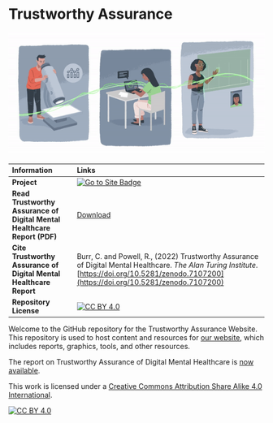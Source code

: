 # Trustworthy Assurance

![Animated hero image](/docs/assets/animations/hero.gif)

| Information | Links |
| :--- | :--- |
| **Project** | [![Go to Site Badge](https://img.shields.io/badge/Go%20to-Site-blue)][ta-website]|
| **Read Trustworthy Assurance of Digital Mental Healthcare Report (PDF)** | [Download](#) |
| **Cite Trustworthy Assurance of Digital Mental Healthcare Report** | Burr, C. and Powell, R., (2022) Trustworthy Assurance of Digital Mental Healthcare. *The Alan Turing Institute*. [https://doi.org/10.5281/zenodo.7107200](https://doi.org/10.5281/zenodo.7107200) |
| **Repository License** | [![CC BY 4.0][cc-by-shield]][cc-by] |

Welcome to the GitHub repository for the Trustworthy Assurance Website.
This repository is used to host content and resources for [our website][ta-website], which includes reports, graphics, tools, and other resources.

The report on Trustworthy Assurance of Digital Mental Healthcare is [now available][ta-website].

This work is licensed under a
[Creative Commons Attribution Share Alike 4.0 International][cc-by].

[![CC BY 4.0][cc-by-image]][cc-by]

[cc-by]: https://creativecommons.org/licenses/by-sa/4.0/
[cc-by-image]: https://licensebuttons.net/l/by-sa/4.0/88x31.png
[cc-by-shield]: https://img.shields.io/badge/License-CC--BY--SA--4.0-blue
[ta-website]: https://alan-turing-institute.github.io/trustworthy-assurance
